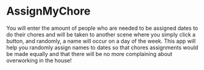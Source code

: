 # AssignMyChore
You will enter the amount of people who are needed to be assigned dates to do their chores and will be taken to another scene 
where you simply click a button, and randomly, a name will occur on a day of the week. This app will help you randomly assign
names to dates so that chores assignments would be made equally and that there will be no more complaining
about overworking in the house!
